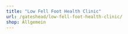 ```yaml
---
title: "Low Fell Foot Health Clinic"
url: /gateshead/low-fell-foot-health-clinic/
shop: Allgemein
---
```

